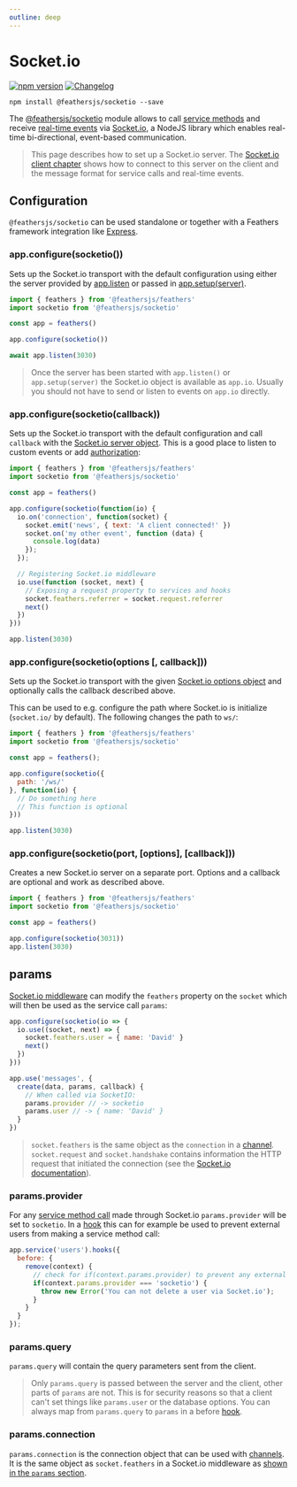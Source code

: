 ```yaml
---
outline: deep
---
```


# Socket.io

<Badges>

[![npm version](https://img.shields.io/npm/v/@feathersjs/socketio.svg?style=flat-square)](https://www.npmjs.com/package/@feathersjs/socketio)
[![Changelog](https://img.shields.io/badge/changelog-.md-blue.svg?style=flat-square)](https://github.com/feathersjs/feathers/blob/dove/packages/socketio/CHANGELOG.md)

</Badges>

```
npm install @feathersjs/socketio --save
```

The [@feathersjs/socketio](https://github.com/feathersjs/socketio) module allows to call [service methods](./services.md) and receive [real-time events](./events.md) via [Socket.io](http://socket.io/), a NodeJS library which enables real-time bi-directional, event-based communication.

<BlockQuote type="warning" label="Important">

This page describes how to set up a Socket.io server. The [Socket.io client chapter](./client/socketio.md) shows how to connect to this server on the client and the message format for service calls and real-time events.

</BlockQuote>

## Configuration

`@feathersjs/socketio` can be used standalone or together with a Feathers framework integration like [Express](./express.md).

### app.configure(socketio())

Sets up the Socket.io transport with the default configuration using either the server provided by [app.listen](./application.md#listenport) or passed in [app.setup(server)](./application.md#setupserver).

```js
import { feathers } from '@feathersjs/feathers'
import socketio from '@feathersjs/socketio'

const app = feathers()

app.configure(socketio())

await app.listen(3030)
```

<BlockQuote type="warning" label="Important">

Once the server has been started with `app.listen()` or `app.setup(server)` the Socket.io object is available as `app.io`. Usually you should not have to send or listen to events on `app.io` directly.

</BlockQuote>

### app.configure(socketio(callback))

Sets up the Socket.io transport with the default configuration and call `callback` with the [Socket.io server object](http://socket.io/docs/server-api/). This is a good place to listen to custom events or add [authorization](https://github.com/LearnBoost/socket.io/wiki/Authorizing):

```js
import { feathers } from '@feathersjs/feathers'
import socketio from '@feathersjs/socketio'

const app = feathers()

app.configure(socketio(function(io) {
  io.on('connection', function(socket) {
    socket.emit('news', { text: 'A client connected!' })
    socket.on('my other event', function (data) {
      console.log(data)
    });
  });

  // Registering Socket.io middleware
  io.use(function (socket, next) {
    // Exposing a request property to services and hooks
    socket.feathers.referrer = socket.request.referrer
    next()
  })
}))

app.listen(3030)
```

### app.configure(socketio(options [, callback]))

Sets up the Socket.io transport with the given [Socket.io options object](https://github.com/socketio/engine.io#methods-1) and optionally calls the callback described above.

This can be used to e.g. configure the path where Socket.io is initialize (`socket.io/` by default). The following changes the path to `ws/`:


```js
import { feathers } from '@feathersjs/feathers'
import socketio from '@feathersjs/socketio'

const app = feathers();

app.configure(socketio({
  path: '/ws/'
}, function(io) {
  // Do something here
  // This function is optional
}))

app.listen(3030)
```

### app.configure(socketio(port, [options], [callback]))

Creates a new Socket.io server on a separate port. Options and a callback are optional and work as described above.

```js
import { feathers } from '@feathersjs/feathers'
import socketio from '@feathersjs/socketio'

const app = feathers()

app.configure(socketio(3031))
app.listen(3030)
```

## params

[Socket.io middleware](https://socket.io/docs/v4/middlewares/) can modify the `feathers` property on the `socket` which will then be used as the service call `params`:

```js
app.configure(socketio(io => {
  io.use((socket, next) => {
    socket.feathers.user = { name: 'David' }
    next()
  })
}))

app.use('messages', {
  create(data, params, callback) {
    // When called via SocketIO:
    params.provider // -> socketio
    params.user // -> { name: 'David' }
  }
})
```

<BlockQuote type="info">

`socket.feathers` is the same object as the `connection` in a [channel](./channels.md). `socket.request` and `socket.handshake` contains information the HTTP request that initiated the connection (see the [Socket.io documentation](https://socket.io/docs/server-api/#socket-request)).

</BlockQuote>

### params.provider

For any [service method call](./services.md) made through Socket.io `params.provider` will be set to `socketio`. In a [hook](./hooks.md) this can for example be used to prevent external users from making a service method call:

```js
app.service('users').hooks({
  before: {
    remove(context) {
      // check for if(context.params.provider) to prevent any external call
      if(context.params.provider === 'socketio') {
        throw new Error('You can not delete a user via Socket.io');
      }
    }
  }
});
```

### params.query

`params.query` will contain the query parameters sent from the client.

<BlockQuote type="warning">

Only `params.query` is passed between the server and the client, other parts of `params` are not. This is for security reasons so that a client can't set things like `params.user` or the database options. You can always map from `params.query` to `params` in a before [hook](./hooks.md).

</BlockQuote>

### params.connection

`params.connection` is the connection object that can be used with [channels](./channels.md). It is the same object as `socket.feathers` in a Socket.io middleware as [shown in the `params` section](#params).
